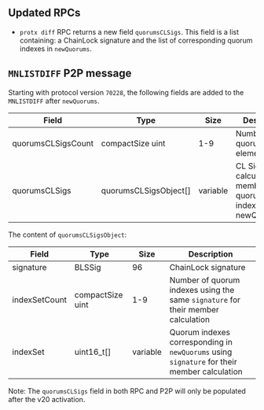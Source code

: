 Updated RPCs
--------

- `protx diff` RPC returns a new field `quorumsCLSigs`.
This field is a list containing: a ChainLock signature and the list of corresponding quorum indexes in `newQuorums`.

`MNLISTDIFF` P2P message
--------

Starting with protocol version `70228`, the following fields are added to the `MNLISTDIFF` after `newQuorums`.

| Field              | Type                  | Size     | Description                                                         |
|--------------------|-----------------------|----------|---------------------------------------------------------------------|
| quorumsCLSigsCount | compactSize uint      | 1-9      | Number of quorumsCLSigs elements                                    |
| quorumsCLSigs      | quorumsCLSigsObject[] | variable | CL Sig used to calculate members per quorum indexes (in newQuorums) |

The content of `quorumsCLSigsObject`:

| Field         | Type             | Size     | Description                                                                                 |
|---------------|------------------|----------|---------------------------------------------------------------------------------------------|
| signature     | BLSSig           | 96       | ChainLock signature                                                                         |
| indexSetCount | compactSize uint | 1-9      | Number of quorum indexes using the same `signature` for their member calculation            |
| indexSet      | uint16_t[]       | variable | Quorum indexes corresponding in `newQuorums` using `signature` for their member calculation |

Note: The `quorumsCLSigs` field in both RPC and P2P will only be populated after the v20 activation.